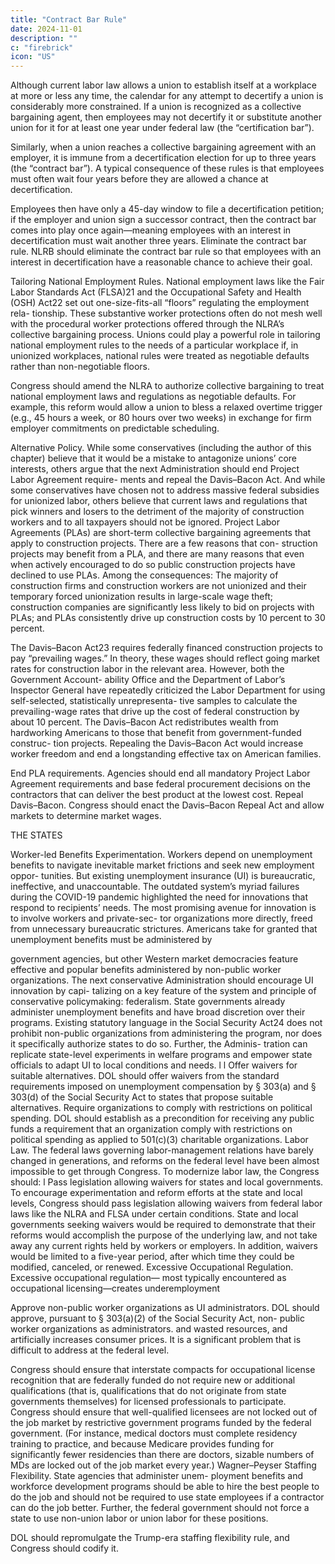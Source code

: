 ```yaml
---
title: "Contract Bar Rule"
date: 2024-11-01
description: ""
c: "firebrick"
icon: "US"
---
```




Although current labor law allows a union to establish itself at a workplace at more or less any time, the calendar for any attempt to decertify a union is considerably more constrained. If a union is recognized as a collective
bargaining agent, then employees may not decertify it or substitute another union
for it for at least one year under federal law (the “certification bar”).

Similarly, when
a union reaches a collective bargaining agreement with an employer, it is immune
from a decertification election for up to three years (the “contract bar”). A typical
consequence of these rules is that employees must often wait four years before
they are allowed a chance at decertification. 

Employees then have only a 45-day
window to file a decertification petition; if the employer and union sign a successor
contract, then the contract bar comes into play once again—meaning employees
with an interest in decertification must wait another three years.
Eliminate the contract bar rule. NLRB should eliminate the contract bar
rule so that employees with an interest in decertification have a reasonable
chance to achieve their goal.

Tailoring National Employment Rules. National employment laws like
the Fair Labor Standards Act (FLSA)21 and the Occupational Safety and Health
(OSH) Act22 set out one-size-fits-all “floors” regulating the employment rela-
tionship. These substantive worker protections often do not mesh well with the
procedural worker protections offered through the NLRA’s collective bargaining
process. Unions could play a powerful role in tailoring national employment rules
to the needs of a particular workplace if, in unionized workplaces, national rules
were treated as negotiable defaults rather than non-negotiable floors.

Congress should amend the NLRA to authorize collective bargaining
to treat national employment laws and regulations as negotiable
defaults. For example, this reform would allow a union to bless a relaxed
overtime trigger (e.g., 45 hours a week, or 80 hours over two weeks) in
exchange for firm employer commitments on predictable scheduling.

Alternative Policy. While some conservatives (including the author of this chapter) believe that it would be a mistake to antagonize unions’ core interests, others argue that the next Administration should end Project Labor Agreement require-
ments and repeal the Davis–Bacon Act. And while some conservatives have chosen
not to address massive federal subsidies for unionized labor, others believe that
current laws and regulations that pick winners and losers to the detriment of the
majority of construction workers and to all taxpayers should not be ignored.
Project Labor Agreements (PLAs) are short-term collective bargaining
agreements that apply to construction projects. There are a few reasons that con-
struction projects may benefit from a PLA, and there are many reasons that even
when actively encouraged to do so public construction projects have declined
to use PLAs. Among the consequences: The majority of construction firms and
construction workers are not unionized and their temporary forced unionization
results in large-scale wage theft; construction companies are significantly less
likely to bid on projects with PLAs; and PLAs consistently drive up construction
costs by 10 percent to 30 percent.

The Davis–Bacon Act23 requires federally financed construction projects to pay
“prevailing wages.” In theory, these wages should reflect going market rates for
construction labor in the relevant area. However, both the Government Account-
ability Office and the Department of Labor’s Inspector General have repeatedly
criticized the Labor Department for using self-selected, statistically unrepresenta-
tive samples to calculate the prevailing-wage rates that drive up the cost of federal
construction by about 10 percent. The Davis–Bacon Act redistributes wealth from
hardworking Americans to those that benefit from government-funded construc-
tion projects. Repealing the Davis–Bacon Act would increase worker freedom and
end a longstanding effective tax on American families.

End PLA requirements. Agencies should end all mandatory Project Labor
Agreement requirements and base federal procurement decisions on the
contractors that can deliver the best product at the lowest cost.
Repeal Davis–Bacon. Congress should enact the Davis–Bacon Repeal Act
and allow markets to determine market wages.

THE STATES

Worker-led Benefits Experimentation. Workers depend on unemployment
benefits to navigate inevitable market frictions and seek new employment oppor-
tunities. But existing unemployment insurance (UI) is bureaucratic, ineffective,
and unaccountable. The outdated system’s myriad failures during the COVID-19
pandemic highlighted the need for innovations that respond to recipients’ needs.
The most promising avenue for innovation is to involve workers and private-sec-
tor organizations more directly, freed from unnecessary bureaucratic strictures.
Americans take for granted that unemployment benefits must be administered by

government agencies, but other Western market democracies feature effective and
popular benefits administered by non-public worker organizations.
The next conservative Administration should encourage UI innovation by capi-
talizing on a key feature of the system and principle of conservative policymaking:
federalism. State governments already administer unemployment benefits and
have broad discretion over their programs. Existing statutory language in the Social
Security Act24 does not prohibit non-public organizations from administering the
program, nor does it specifically authorize states to do so. Further, the Adminis-
tration can replicate state-level experiments in welfare programs and empower
state officials to adapt UI to local conditions and needs.
l
l
Offer waivers for suitable alternatives. DOL should offer waivers from
the standard requirements imposed on unemployment compensation by §
303(a) and § 303(d) of the Social Security Act to states that propose suitable
alternatives.
Require organizations to comply with restrictions on political
spending. DOL should establish as a precondition for receiving any public
funds a requirement that an organization comply with restrictions on
political spending as applied to 501(c)(3) charitable organizations.
Labor Law. The federal laws governing labor-management relations have
barely changed in generations, and reforms on the federal level have been almost
impossible to get through Congress. To modernize labor law, the Congress should:
l
Pass legislation allowing waivers for states and local governments.
To encourage experimentation and reform efforts at the state and local
levels, Congress should pass legislation allowing waivers from federal labor
laws like the NLRA and FLSA under certain conditions. State and local
governments seeking waivers would be required to demonstrate that their
reforms would accomplish the purpose of the underlying law, and not take
away any current rights held by workers or employers. In addition, waivers
would be limited to a five-year period, after which time they could be
modified, canceled, or renewed.
Excessive Occupational Regulation. Excessive occupational regulation—
most typically encountered as occupational licensing—creates underemployment

Approve non-public worker organizations as UI administrators. DOL
should approve, pursuant to § 303(a)(2) of the Social Security Act, non-
public worker organizations as administrators.
and wasted resources, and artificially increases consumer prices. It is a significant
problem that is difficult to address at the federal level.

Congress should ensure that interstate compacts for occupational
license recognition that are federally funded do not require new or
additional qualifications (that is, qualifications that do not originate
from state governments themselves) for licensed professionals to
participate.
Congress should ensure that well-qualified licensees are not locked
out of the job market by restrictive government programs funded by
the federal government. (For instance, medical doctors must complete
residency training to practice, and because Medicare provides funding for
significantly fewer residencies than there are doctors, sizable numbers of
MDs are locked out of the job market every year.)
Wagner–Peyser Staffing Flexibility. State agencies that administer unem-
ployment benefits and workforce development programs should be able to hire
the best people to do the job and should not be required to use state employees if a
contractor can do the job better. Further, the federal government should not force
a state to use non-union labor or union labor for these positions.

DOL should repromulgate the Trump-era staffing flexibility rule, and
Congress should codify it.
